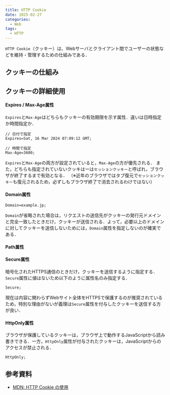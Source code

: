 ```yaml
---
title: HTTP Cookie
date: 1025-02-27
categories:
  - Web
tags:
  - HTTP
---
```


`HTTP Cookie`（クッキー）は、Webサーバとクライアント間でユーザーの状態などを維持・管理するための仕組みである．

<!-- more -->


## クッキーの仕組み


## クッキーの詳細使用

#### Expires / Max-Age属性
`Expires`と`Max-Age`はどちらもクッキーの有効期限を示す属性．違いは日時指定か時間指定か．

```
// 日付で指定
Expires=Sat, 16 Mar 2024 07:09:12 GMT;
```

```
// 時間で指定
Max-Age=3600;
```

`Expires`と`Max-Age`の両方が設定されていると，`Max-Age`の方が優先される．
また，どちらも指定されていないクッキはーは`セッションクッキー`と呼ばれ，ブラウザが終了するまで有効となる．
（※近年のブラウザではタブ復元で`セッションクッキー`も復元されるため，必ずしもブラウザ終了で消去されるわけではない）

#### Domain属性


```
Domain=example.jp;
```

`Domain`が省略された場合は，リクエストの送信先がクッキーの発行元ドメインと完全一致したときだけ，クッキーが送信される．よって，必要以上のドメインに対してクッキーを送信しないためには，`Domain`属性を指定しないのが確実である．

#### Path属性


#### Secure属性
暗号化されたHTTPS通信のときだけ，クッキーを送信するように指定する．`Secure`属性に値はないため以下のように属性名のみ指定する．

```
Secure;
```

現在は内容に関わらずWebサイト全体をHTTPSで保護するのが推奨されているため，特別な理由がないが義理は`Secure`属性を付与したクッキーを送信する方が良い．

#### HttpOnly属性
ブラウザが保護しているクッキーは，ブラウザ上で動作するJavaScriptから読み書きできる．一方，`HttpOnly`属性が付与されたクッキーは，JavaScriptからのアクセスが禁止される．

```
HttpOnly;
```

## 参考資料
- [MDN: HTTP Cookie の使用](https://developer.mozilla.org/ja/docs/Web/HTTP/Cookies)
